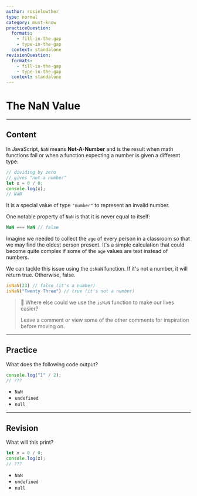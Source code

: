```yaml
---
author: rosielowther
type: normal
category: must-know
practiceQuestion:
  formats:
    - fill-in-the-gap
    - type-in-the-gap
  context: standalone
revisionQuestion:
  formats:
    - fill-in-the-gap
    - type-in-the-gap
  context: standalone
---
```


# The NaN Value


---

## Content

In JavaScript, `NaN` means **Not-A-Number** and is the result when math functions fail or when a function expecting a number is given a different type:

```js
// dividing by zero
// gives "not a number"
let x = 0 / 0;
console.log(x);
// NaN
```

It is a special value of type `"number"` to represent an invalid number.

One notable property of `NaN` is that it is never equal to itself:

```js
NaN === NaN // false
```


Imagine we needed to collect the `age` of every person in a classroom so that we may find the oldest person present. It's a simple calculation that could become quite complex if some of the `age` values are text instead of numbers.

We can tackle this issue using the `isNaN` function. If it's not a number, it will return true. Otherwise, false.

```js
isNaN(23) // false (it's a number)
isNaN("Twenty Three") // true (it's not a number)
```

> 🤔 Where else could we use the `isNaN` function to make our lives easier?
>
> Leave a comment or view some of the other comments for inspiration before moving on.

---

## Practice

What does the following code output?

```javascript
console.log("1" / 2);
// ???
```

- `NaN`
- `undefined`
- `null`


---

## Revision

What will this print?

```javascript
let x = 0 / 0;
console.log(x);
// ???
```

- `NaN`
- `undefined`
- `null`

